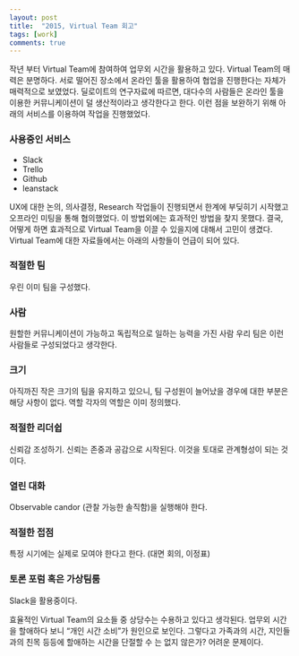 ```yaml
---
layout: post
title:  "2015, Virtual Team 회고"
tags: [work]
comments: true
---
```


작년 부터 Virtual Team에 참여하여 업무외 시간을 활용하고 있다. Virtual Team의 매력은 분명하다. 서로 떨어진 장소에서 온라인 툴을 활용하여 협업을 진행한다는 자체가 매력적으로 보였었다. 딜로이트의 연구자료에 따르면, 대다수의 사람들은 온라인 툴을 이용한 커뮤니케이션이 덜 생산적이라고 생각한다고 한다. 이런 점을 보완하기 위해 아래의 서비스를 이용하여 작업을 진행했었다.

### 사용중인 서비스
* Slack
* Trello
* Github
* leanstack

UX에 대한 논의, 의사결정, Research 작업들이 진행되면서 한계에 부딪히기 시작했고 오프라인 미팅을 통해 협의했었다. 이 방법외에는 효과적인 방법을 찾지 못했다. 결국, 어떻게 하면 효과적으로 Virtual Team을 이끌 수 있을지에 대해서 고민이 생겼다. Virtual Team에 대한 자료들에서는 아래의 사항들이 언급이 되어 있다.

### 적절한 팀
우린 이미 팀을 구성했다.

### 사람
원할한 커뮤니케이션이 가능하고 독립적으로 일하는 능력을 가진 사람 우리 팀은 이런 사람들로 구성되었다고 생각한다.

### 크기
아직까진 작은 크기의 팀을 유지하고 있으니, 팀 구성원이 늘어났을 경우에 대한 부분은 해당 사항이 없다. 역할 각자의 역할은 이미 정의했다.

### 적절한 리더쉽
신뢰감 조성하기. 신뢰는 존중과 공감으로 시작된다. 이것을 토대로 관계형성이 되는 것이다.

### 열린 대화
Observable candor (관찰 가능한 솔직함)을 실행해야 한다.

### 적절한 접점
특정 시기에는 실제로 모여야 한다고 한다. (대면 회의, 이정표)

### 토론 포럼 혹은 가상팀룸
Slack을 활용중이다.

효율적인 Virtual Team의 요소들 중 상당수는 수용하고 있다고 생각된다. 업무외 시간을 할애하다 보니 “개인 시간 소비”가 원인으로 보인다. 그렇다고 가족과의 시간, 지인들과의 친목 등등에 할애하는 시간을 단절할 수 는 없지 않은가? 어려운 문제이다.

